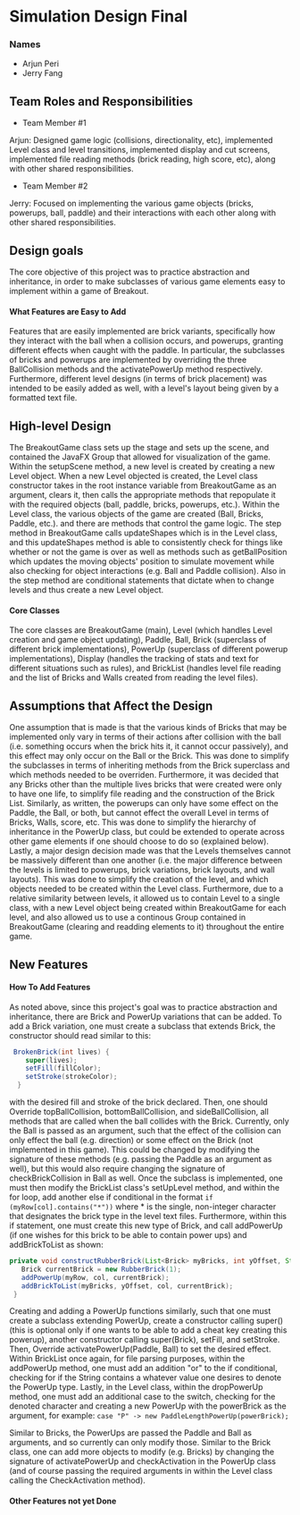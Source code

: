 # Simulation Design Final
### Names
- Arjun Peri
- Jerry Fang
## Team Roles and Responsibilities

 * Team Member #1

Arjun: Designed game logic (collisions, directionality, etc), implemented Level class and level transitions, implemented display 
and cut screens, implemented file reading methods (brick reading, high score, etc), along with other shared responsibilities. 

 * Team Member #2

Jerry: Focused on implementing the various game objects (bricks, powerups, ball, paddle) and their interactions with each other along with other shared responsibilities.


## Design goals

The core objective of this project was to practice abstraction and inheritance, in order to make subclasses of various game elements easy to implement within a game of Breakout.
#### What Features are Easy to Add
Features that are easily implemented are brick variants, specifically how they interact with the ball when a collision occurs, and powerups, granting different effects when caught with the paddle. In particular, the subclasses of bricks and powerups are implemented by overriding the three BallCollision methods and the activatePowerUp method respectively. Furthermore, different level designs (in terms of brick placement) was intended to be easily added as well, with a level's layout being given by a formatted text file.

## High-level Design
The BreakoutGame class sets up the stage and sets up the scene, and contained the JavaFX Group that allowed for visualization of the game. Within the setupScene method, a new level is created by creating a new Level object. When a new Level objected is created, the Level class constructor takes in the root instance variable from BreakoutGame as an argument, clears it, then calls the appropriate methods that repopulate it with the required objects (ball, paddle, bricks, powerups, etc.). Within the Level class, the various objects of the game are created (Ball, Bricks, Paddle, etc.). and there are methods that control the game logic. The step method in BreakoutGame calls updateShapes which is in the Level class, and this updateShapes method is able to consistently check for things like whether or not the game is over as well as methods such as getBallPosition which updates the moving objects' position to simulate movement while also checking for object interactions (e.g. Ball and Paddle collision). Also in the step method are conditional statements that dictate when to change levels and thus create a new Level object.

#### Core Classes
The core classes are BreakoutGame (main), Level (which handles Level creation and game object updating), Paddle, Ball, Brick (superclass of different brick implementations), PowerUp (superclass of different powerup implementations), Display (handles the tracking of stats and text for different situations such as rules), and BrickList (handles level file reading and the list of Bricks and Walls created from reading the level files).

## Assumptions that Affect the Design
One assumption that is made is that the various kinds of Bricks that may be implemented only vary in terms of their actions after collision with the ball (i.e. something occurs when the brick hits it, it cannot occur passively), and this effect may only occur on the Ball or the Brick. This was done to simplify the subclasses in terms of inheriting methods from the Brick superclass and which methods needed to be overriden. Furthermore, it was decided that any Bricks other than the multiple lives bricks that were created were only to have one life, to simplify file reading and the construction of the Brick List. Similarly, as written, the powerups can only have some effect on the Paddle, the Ball, or both, but cannot effect the overall Level in terms of Bricks, Walls, score, etc. This was done to simplify the hierarchy of inheritance in the PowerUp class, but could be extended to operate across other game elements if one should choose to do so (explained below). Lastly, a major design decision made was that the Levels themselves cannot be massively different than one another (i.e. the major difference between the levels is limited to powerups, brick variations, brick layouts, and wall layouts). This was done to simplify the creation of the level, and which objects needed to be created within the Level class. Furthermore, due to a relative similarity between levels, it allowed us to contain Level to a single class, with a new Level object being created within BreakoutGame for each level, and also allowed us to use a continous Group contained in BreakoutGame (clearing and readding elements to it) throughout the entire game. 


## New Features

#### How To Add Features
As noted above, since this project's goal was to practice abstraction and inheritance, there are Brick and PowerUp variations that can be added. To add a Brick variation, one must create a subclass that extends Brick, the constructor should read similar to this: 
```java
 BrokenBrick(int lives) {
    super(lives);
    setFill(fillColor);
    setStroke(strokeColor);
  }
``` 
with the desired fill and stroke of the brick declared. Then, one should Override topBallCollision, bottomBallCollision, and sideBallCollision, all methods that are called when the ball collides with the Brick. Currently, only the Ball is passed as an argument, such that the effect of the collision can only effect the ball (e.g. direction) or some effect on the Brick (not implemented in this game). This could be changed by modifying the signature of these methods (e.g. passing the Paddle as an argument as well), but this would also require changing the signature of checkBrickCollision in Ball as well. Once the subclass is implemented, one must then modify the BrickList class's setUpLevel method, and within the for loop, add another else if conditional in the format 
`if (myRow[col].contains("*"))`
 where * is the single, non-integer character that designates the brick type in the level text files. Furthermore, within this if statement, one must create this new type of Brick, and call addPowerUp (if one wishes for this brick to be able to contain power ups) and addBrickToList as shown:
 ```java 
 private void constructRubberBrick(List<Brick> myBricks, int yOffset, String[] myRow, int col) {
    Brick currentBrick = new RubberBrick(1);
    addPowerUp(myRow, col, currentBrick);
    addBrickToList(myBricks, yOffset, col, currentBrick);
  }
```

Creating and adding a PowerUp functions similarly, such that one must create a subclass extending PowerUp, create a constructor calling super() (this is optional only if one wants to be able to add a cheat key creating this powerup), another constructor calling super(Brick), setFill, and setStroke. Then, Override activatePowerUp(Paddle, Ball) to set the desired effect. Within BrickList once again, for file parsing purposes, within the addPowerUp method, one must add an addition "or" to the if conditional, checking for if the String contains a whatever value one desires to denote the PowerUp type. Lastly, in the Level class, within the dropPowerUp method, one must add an additional case to the switch, checking for the denoted character and creating a new PowerUp with the powerBrick as the argument, for example:
`case "P" -> new PaddleLengthPowerUp(powerBrick);`

Similar to Bricks, the PowerUps are passed the Paddle and Ball as arguments, and so currently can only modify those. Similar to the Brick class, one can add more objects to modify (e.g. Bricks) by changing the signature of activatePowerUp and checkActivation in the PowerUp class (and of course passing the required arguments in within the Level class calling the CheckActivation method).

#### Other Features not yet Done

